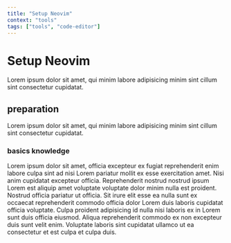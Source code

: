 ```yaml
---
title: "Setup Neovim"
context: "tools"
tags: ["tools", "code-editor"]
---
```


# Setup Neovim

Lorem ipsum dolor sit amet, qui minim labore adipisicing minim sint cillum sint consectetur cupidatat.

## preparation

Lorem ipsum dolor sit amet, qui minim labore adipisicing minim sint cillum sint consectetur cupidatat.

### basics knowledge

Lorem ipsum dolor sit amet, officia excepteur ex fugiat reprehenderit enim labore culpa sint ad nisi Lorem pariatur mollit ex esse exercitation amet. Nisi anim cupidatat excepteur officia. Reprehenderit nostrud nostrud ipsum Lorem est aliquip amet voluptate voluptate dolor minim nulla est proident. Nostrud officia pariatur ut officia. Sit irure elit esse ea nulla sunt ex occaecat reprehenderit commodo officia dolor Lorem duis laboris cupidatat officia voluptate. Culpa proident adipisicing id nulla nisi laboris ex in Lorem sunt duis officia eiusmod. Aliqua reprehenderit commodo ex non excepteur duis sunt velit enim. Voluptate laboris sint cupidatat ullamco ut ea consectetur et est culpa et culpa duis.
